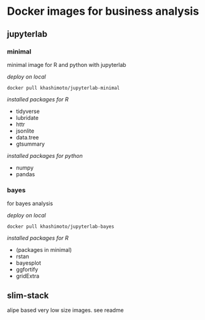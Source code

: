 # Docker images for business analysis

## jupyterlab

### minimal

minimal image for R and python with jupyterlab

*deploy on local*

```
docker pull khashimoto/jupyterlab-minimal
```

*installed packages for R*

- tidyverse
- lubridate
- httr
- jsonlite
- data.tree
- gtsummary

*installed packages for python*

- numpy
- pandas

### bayes

for bayes analysis

*deploy on local*

```
docker pull khashimoto/jupyterlab-bayes
```

*installed packages for R*

- (packages in minimal)
- rstan
- bayesplot
- ggfortify
- gridExtra


## slim-stack

alipe based very low size images. see readme

